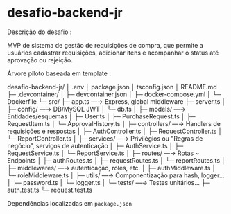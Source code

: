 # desafio-backend-jr
Descrição do desafio :

MVP de sistema de gestão de requisições de compra, que permite a usuários cadastrar requisições, adicionar itens e acompanhar o status até aprovação ou rejeição.

Árvore piloto baseada em template :

desafio-backend-jr/
│  .env
│  package.json
│  tsconfig.json
│  README.md
├─ .devcontainer/
│  ├─ devcontainer.json
│  ├─ docker-compose.yml
│  └─ Dockerfile
└─ src/
   ├─ app.ts                    —→ Express, global middleware
   ├─ server.ts
   │
   ├─ config/                   —→ DB/MySQL JWT
   │   └─ db.ts
   │
   ├─ models/                   —→ Entidades/esquemas
   │   ├─ User.ts
   │   ├─ PurchaseRequest.ts
   │   ├─ RequestItem.ts
   │   └─ ApprovalHistory.ts
   │
   ├─ controllers/              —→ Handlers de requisições e respostas
   │   ├─ AuthController.ts
   │   ├─ RequestController.ts
   │   └─ ReportController.ts
   │
   ├─ services/                 —→ Privilégios ou "Regras de negócio", serviços de autenticação
   │   ├─ AuthService.ts
   │   ├─ RequestService.ts
   │   └─ ReportService.ts
   │
   ├─ routes/                   —→ Rotas ~ Endpoints
   │   ├─ authRoutes.ts
   │   ├─ requestRoutes.ts
   │   └─ reportRoutes.ts
   │
   ├─ middlewares/               —→ autenticação, roles, etc.
   │   ├─ authMiddleware.ts
   │   └─ roleMiddleware.ts
   │
   ├─ utils/                     —→ Componentização para hash, logger...
   │   ├─ password.ts
   │   └─ logger.ts
   │
   └─ tests/                     —→ Testes unitários...
       ├─ auth.test.ts
       └─ request.test.ts

Dependências localizadas em ```package.json```
